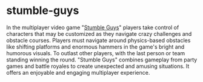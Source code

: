 # stumble-guys
In the multiplayer video game "<a href="url=https://getstumbleguys.com/">Stumble Guys</a>" players take control of characters that may be customized as they navigate crazy challenges and obstacle courses. Players must navigate around physics-based obstacles like shifting platforms and enormous hammers in the game's bright and humorous visuals. To outlast other players, with the last person or team standing winning the round. "Stumble Guys" combines gameplay from party games and battle royales to create unexpected and amusing situations. It offers an enjoyable and engaging multiplayer experience.
